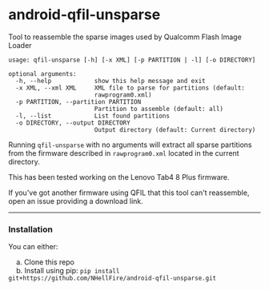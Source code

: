 # android-qfil-unsparse
Tool to reassemble the sparse images used by Qualcomm Flash Image Loader

```
usage: qfil-unsparse [-h] [-x XML] [-p PARTITION | -l] [-o DIRECTORY]

optional arguments:
  -h, --help            show this help message and exit
  -x XML, --xml XML     XML file to parse for partitions (default:
                        rawprogram0.xml)
  -p PARTITION, --partition PARTITION
                        Partition to assemble (default: all)
  -l, --list            List found partitions
  -o DIRECTORY, --output DIRECTORY
                        Output directory (default: Current directory)
```

Running `qfil-unsparse` with no arguments will extract all sparse partitions from the firmware described in `rawprogram0.xml` located in the current directory.


This has been tested working on the Lenovo Tab4 8 Plus firmware.

If you've got another firmware using QFIL that this tool can't reassemble, open an issue providing a download link.


---



### Installation


You can either:

&nbsp;&nbsp;&nbsp;&nbsp;a. Clone this repo  
&nbsp;&nbsp;&nbsp;&nbsp;b. Install using pip: `pip install git+https://github.com/NHellFire/android-qfil-unsparse.git`

